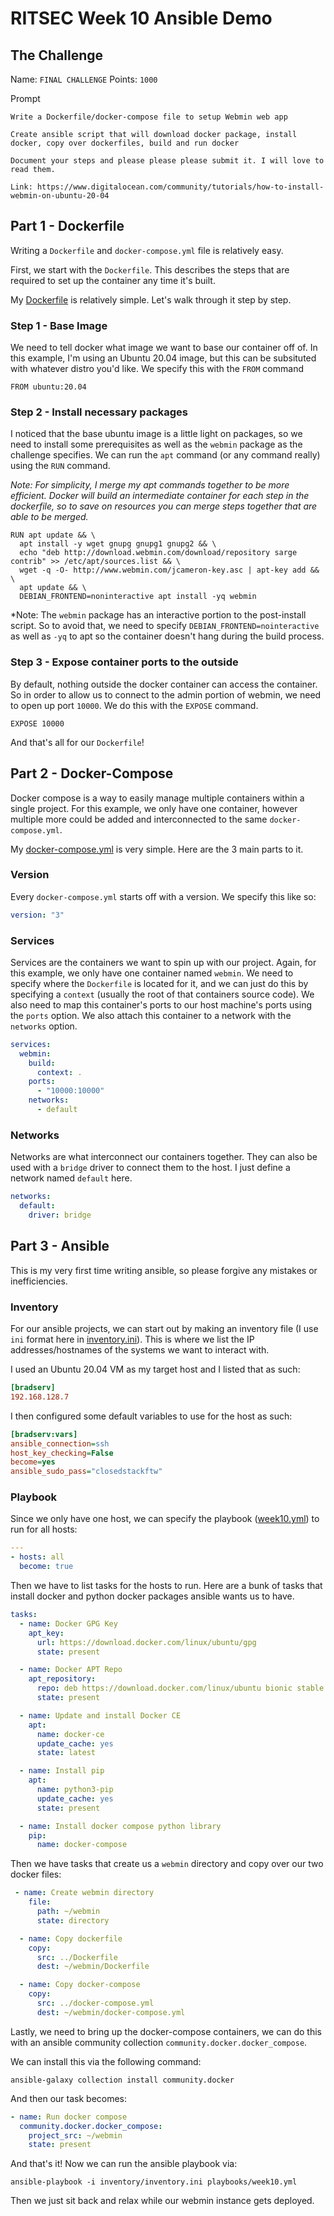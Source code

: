 # RITSEC Week 10 Ansible Demo

## The Challenge

Name: `FINAL CHALLENGE`
Points: `1000`

Prompt

```
Write a Dockerfile/docker-compose file to setup Webmin web app

Create ansible script that will download docker package, install docker, copy over dockerfiles, build and run docker

Document your steps and please please please submit it. I will love to read them.

Link: https://www.digitalocean.com/community/tutorials/how-to-install-webmin-on-ubuntu-20-04
```

## Part 1 - Dockerfile

Writing a `Dockerfile` and `docker-compose.yml` file is relatively easy.

First, we start with the `Dockerfile`. This describes the steps that are required to set up the container any time it's built.

My [Dockerfile](./Dockerfile) is relatively simple. Let's walk through it step by step.

### Step 1 - Base Image

We need to tell docker what image we want to base our container off of. In this example, I'm using an Ubuntu 20.04 image, but this can be subsituted with whatever distro you'd like. We specify this with the `FROM` command

```docker
FROM ubuntu:20.04
```

### Step 2 - Install necessary packages

I noticed that the base ubuntu image is a little light on packages, so we need to install some prerequisites as well as the `webmin` package as the challenge specifies. We can run the `apt` command (or any command really) using the `RUN` command.

_Note: For simplicity, I merge my apt commands together to be more efficient. Docker will build an intermediate container for each step in the dockerfile, so to save on resources you can merge steps together that are able to be merged._

```docker
RUN apt update && \
  apt install -y wget gnupg gnupg1 gnupg2 && \
  echo "deb http://download.webmin.com/download/repository sarge contrib" >> /etc/apt/sources.list && \
  wget -q -O- http://www.webmin.com/jcameron-key.asc | apt-key add && \
  apt update && \
  DEBIAN_FRONTEND=noninteractive apt install -yq webmin
```

\*Note: The `webmin` package has an interactive portion to the post-install script. So to avoid that, we need to specify `DEBIAN_FRONTEND=nointeractive` as well as `-yq` to apt so the container doesn't hang during the build process.

### Step 3 - Expose container ports to the outside

By default, nothing outside the docker container can access the container. So in order to allow us to connect to the admin portion of webmin, we need to open up port `10000`. We do this with the `EXPOSE` command.

```docker
EXPOSE 10000
```

And that's all for our `Dockerfile`!

## Part 2 - Docker-Compose

Docker compose is a way to easily manage multiple containers within a single project. For this example, we only have one container, however multiple more could be added and interconnected to the same `docker-compose.yml`.

My [docker-compose.yml](./docker-compose.yml) is very simple. Here are the 3 main parts to it.

### Version

Every `docker-compose.yml` starts off with a version. We specify this like so:

```yaml
version: "3"
```

### Services

Services are the containers we want to spin up with our project. Again, for this example, we only have one container named `webmin`. We need to specify where the `Dockerfile` is located for it, and we can just do this by specifying a `context` (usually the root of that containers source code). We also need to map this container's ports to our host machine's ports using the `ports` option. We also attach this container to a network with the `networks` option.

```yaml
services:
  webmin:
    build:
      context: .
    ports:
      - "10000:10000"
    networks:
      - default
```

### Networks

Networks are what interconnect our containers together. They can also be used with a `bridge` driver to connect them to the host. I just define a network named `default` here.

```yaml
networks:
  default:
    driver: bridge
```

## Part 3 - Ansible

This is my very first time writing ansible, so please forgive any mistakes or inefficiencies.

### Inventory

For our ansible projects, we can start out by making an inventory file (I use `ini` format here in [inventory.ini](./inventory/inventory.ini)). This is where we list the IP addresses/hostnames of the systems we want to interact with.

I used an Ubuntu 20.04 VM as my target host and I listed that as such:

```ini
[bradserv]
192.168.128.7
```

I then configured some default variables to use for the host as such:

```ini
[bradserv:vars]
ansible_connection=ssh
host_key_checking=False
become=yes
ansible_sudo_pass="closedstackftw"
```

### Playbook

Since we only have one host, we can specify the playbook ([week10.yml](./playbooks/week10.yml)) to run for all hosts:

```yaml
---
- hosts: all
  become: true
```

Then we have to list tasks for the hosts to run. Here are a bunk of tasks that install docker and python docker packages ansible wants us to have.

```yaml
tasks:
  - name: Docker GPG Key
    apt_key:
      url: https://download.docker.com/linux/ubuntu/gpg
      state: present

  - name: Docker APT Repo
    apt_repository:
      repo: deb https://download.docker.com/linux/ubuntu bionic stable
      state: present

  - name: Update and install Docker CE
    apt:
      name: docker-ce
      update_cache: yes
      state: latest

  - name: Install pip
    apt:
      name: python3-pip
      update_cache: yes
      state: present

  - name: Install docker compose python library
    pip:
      name: docker-compose
```

Then we have tasks that create us a `webmin` directory and copy over our two docker files:

```yaml
 - name: Create webmin directory
    file:
      path: ~/webmin
      state: directory

  - name: Copy dockerfile
    copy:
      src: ../Dockerfile
      dest: ~/webmin/Dockerfile

  - name: Copy docker-compose
    copy:
      src: ../docker-compose.yml
      dest: ~/webmin/docker-compose.yml
```

Lastly, we need to bring up the docker-compose containers, we can do this with an ansible community collection `community.docker.docker_compose`.

We can install this via the following command:

```
ansible-galaxy collection install community.docker
```

And then our task becomes:

```yaml
- name: Run docker compose
  community.docker.docker_compose:
    project_src: ~/webmin
    state: present
```

And that's it! Now we can run the ansible playbook via:

```
ansible-playbook -i inventory/inventory.ini playbooks/week10.yml
```

Then we just sit back and relax while our webmin instance gets deployed.

